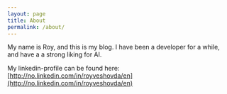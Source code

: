 ```yaml
---
layout: page
title: About
permalink: /about/
---
```


My name is Roy, and this is my blog.
I have been a developer for a while, and have a a strong liking for AI.

My linkedin-profile can be found here:
[http://no.linkedin.com/in/royveshovda/en](http://no.linkedin.com/in/royveshovda/en)
